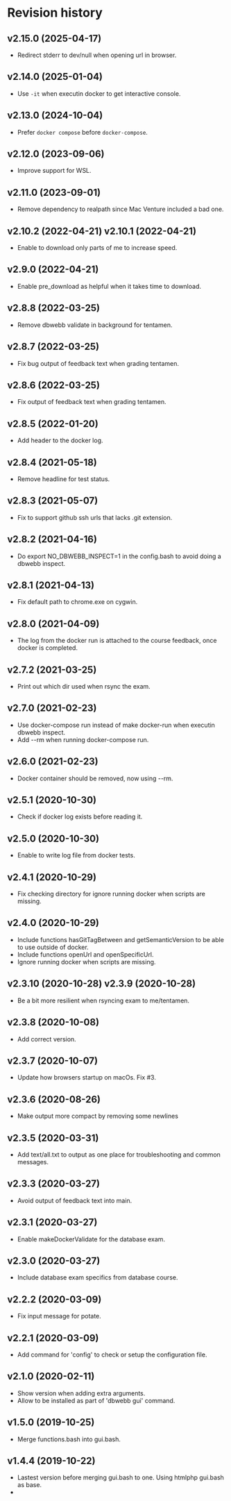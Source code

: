 Revision history
==================================



v2.15.0 (2025-04-17)
----------------------------------

* Redirect stderr to dev/null when opening url in browser.



v2.14.0 (2025-01-04)
----------------------------------

* Use `-it` when executin docker to get interactive console.



v2.13.0 (2024-10-04)
----------------------------------

* Prefer `docker compose` before `docker-compose`.



v2.12.0 (2023-09-06)
----------------------------------

* Improve support for WSL.



v2.11.0 (2023-09-01)
----------------------------------

* Remove dependency to realpath since Mac Venture included a bad one.



v2.10.2 (2022-04-21)
v2.10.1 (2022-04-21)
----------------------------------

* Enable to download only parts of me to increase speed.



v2.9.0 (2022-04-21)
----------------------------------

* Enable pre_download as helpful when it takes time to download.



v2.8.8 (2022-03-25)
----------------------------------

* Remove dbwebb validate in background for tentamen.



v2.8.7 (2022-03-25)
----------------------------------

* Fix bug output of feedback text when grading tentamen.



v2.8.6 (2022-03-25)
----------------------------------

* Fix output of feedback text when grading tentamen.



v2.8.5 (2022-01-20)
----------------------------------

* Add header to the docker log.



v2.8.4 (2021-05-18)
----------------------------------

* Remove headline for test status.



v2.8.3 (2021-05-07)
----------------------------------

* Fix to support github ssh urls that lacks .git extension.



v2.8.2 (2021-04-16)
----------------------------------

* Do export NO_DBWEBB_INSPECT=1 in the config.bash to avoid doing a dbwebb inspect.



v2.8.1 (2021-04-13)
----------------------------------

* Fix default path to chrome.exe on cygwin.



v2.8.0 (2021-04-09)
----------------------------------

* The log from the docker run is attached to the course feedback, once docker is completed.



v2.7.2 (2021-03-25)
----------------------------------

* Print out which dir used when rsync the exam.



v2.7.0 (2021-02-23)
----------------------------------

* Use docker-compose run instead of make docker-run when executin dbwebb inspect.
* Add --rm when running docker-compose run.



v2.6.0 (2021-02-23)
----------------------------------

* Docker container should be removed, now using --rm.



v2.5.1 (2020-10-30)
----------------------------------

* Check if docker log exists before reading it.



v2.5.0 (2020-10-30)
----------------------------------

* Enable to write log file from docker tests.



v2.4.1 (2020-10-29)
----------------------------------

* Fix checking directory for ignore running docker when scripts are missing.



v2.4.0 (2020-10-29)
----------------------------------

* Include functions hasGitTagBetween and getSemanticVersion to be able to use outside of docker.
* Include functions openUrl and openSpecificUrl.
* Ignore running docker when scripts are missing.



v2.3.10 (2020-10-28)
v2.3.9 (2020-10-28)
----------------------------------

* Be a bit more resilient when rsyncing exam to me/tentamen.



v2.3.8 (2020-10-08)
----------------------------------

* Add correct version.



v2.3.7 (2020-10-07)
----------------------------------

* Update how browsers startup on macOs. Fix #3.



v2.3.6 (2020-08-26)
----------------------------------

* Make output more compact by removing some newlines



v2.3.5 (2020-03-31)
----------------------------------

* Add text/all.txt to output as one place for troubleshooting and common messages.



v2.3.3 (2020-03-27)
----------------------------------

* Avoid output of feedback text into main.



v2.3.1 (2020-03-27)
----------------------------------

* Enable makeDockerValidate for the database exam.



v2.3.0 (2020-03-27)
----------------------------------

* Include database exam specifics from database course.



v2.2.2 (2020-03-09)
----------------------------------

* Fix input message for potate.



v2.2.1 (2020-03-09)
----------------------------------

* Add command for 'config' to check or setup the configuration file.



v2.1.0 (2020-02-11)
----------------------------------

* Show version when adding extra arguments.
* Allow to be installed as part of 'dbwebb gui' command.



v1.5.0 (2019-10-25)
----------------------------------

* Merge functions.bash into gui.bash.



v1.4.4 (2019-10-22)
----------------------------------

* Lastest version before merging gui.bash to one. Using htmlphp gui.bash as base.
*
